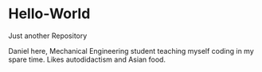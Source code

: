 # Hello-World
Just another Repository


Daniel here, Mechanical Engineering student teaching myself coding in my spare time.
Likes autodidactism and Asian food.
